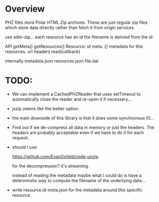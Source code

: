 # Overview

PHZ files store Polar HTML Zip archives.  These are just regular zip files
which store data directly rather than fetch it from origin services.

use adm-zip...
  each resource has an id
  the filename is derived from the id


API
    getMeta()
    getResources()
        Resource:
            id
            meta: {} metadata for this resources.
            url
            headers
            read(callback)

internally
    metadata.json
    resources.json
    file.dat

# TODO:

- We can implement a CachedPHZReader that uses setTimeout to automatically close
  the reader and re-open it if necessary...

- jszip zeems like the better option.

- the main downside of this library is that it does some synchronous IO...

- Find out if we de-compress all data in memory or just the headers.  The headers
  are probably acceptable even if we have to do it for each request.

- should I use:

    https://github.com/EvanOxfeld/node-unzip

    for the decompression?  it's streaming.

    instead of reading the metadata maybe what I could do is have a determinstic
    way to compute the filename of the underlying data...

- write resource.id-meta.json for the metadata around this specific resource.




